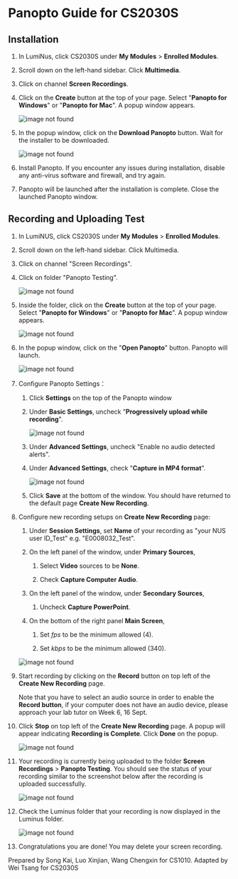 # Panopto Guide for CS2030S



## Installation

1. In LumiNus, click CS2030S under **My Modules** > **Enrolled Modules**.

2. Scroll down on the left-hand sidebar. Click **Multimedia**.

3. Click on channel **Screen Recordings**.

4. Click on the **Create** button at the top of your page. Select "**Panopto for Windows**" or "**Panopto for Mac**". A popup window appears.

    ![image not found](1.png)

5. In the popup window, click on the **Download Panopto** button. Wait for the installer to be downloaded.

    ![image not found](2.png)

6. Install Panopto. If you encounter any issues during installation, disable any anti-virus software and firewall, and try again.

7. Panopto will be launched after the installation is complete. Close the launched Panopto window.


## Recording and Uploading Test

1. In LumiNUS, click CS2030S under **My Modules** > **Enrolled Modules**.

2. Scroll down on the left-hand sidebar. Click Multimedia.

3. Click on channel "Screen Recordings".

4. Click on folder "Panopto Testing".


    ![image not found](3-1.png)

5. Inside the folder, click on the **Create** button at the top of your page. Select "**Panopto for Windows**" or "**Panopto for Mac**". A popup window appears.


    ![image not found](4-1.png)

6. In the popup window, click on the "**Open Panopto**" button. Panopto will launch.

    ![image not found](5.png)

7. Configure Panopto Settings：
 
    1. Click **Settings** on the top of the Panopto window

    2. Under **Basic Settings**, uncheck "**Progressively upload while recording**".

        ![image not found](6.png)

    3. Under **Advanced Settings**, uncheck "Enable no audio detected alerts".
    
    4. Under **Advanced Settings**, check "**Capture in MP4 format**".

        ![image not found](7.png)

    5. Click **Save** at the bottom of the window.  You should have returned to the default page **Create New Recording**.

8. Configure new recording setups on **Create New Recording** page:

    1. Under **Session Settings**, set **Name** of your recording as "your NUS user ID_Test" e.g. "E0008032_Test".

    2. On the left panel of the window, under **Primary Sources**, 

         1. Select **Video** sources to be **None**.

         2. Check **Capture Computer Audio**.

    3. On the left panel of the window, under **Secondary Sources**,

         1. Uncheck **Capture PowerPoint**.

    4. On the bottom of the right panel **Main Screen**,

         1. Set *fps* to be the minimum allowed (4).

         1. Set *kbps* to be the minimum allowed (340). 

    ![image not found](8-1.png)

9. Start recording by clicking on the **Record** button on top left of the **Create New Recording** page.

    Note that you have to select an audio source in order to enable the **Record button**, if your computer does not have an audio device, please approach your lab tutor on Week 6, 16 Sept.

10. Click **Stop** on top left of the **Create New Recording** page. A popup will appear indicating **Recording is Complete**.
Click **Done** on the popup.

    ![image not found](9-1.png)

11. Your recording is currently being uploaded to the folder **Screen Recordings** > **Panopto Testing**. You should see the status of your recording similar to the screenshot below after the recording is uploaded successfully.

    ![image not found](10-1.png)

12. Check the Luminus folder that your recording is now displayed in the Luminus folder.

    ![image not found](11-1.png)

13. Congratulations you are done! You may delete your screen recording.

Prepared by Song Kai, Luo Xinjian, Wang Chengxin for CS1010.
Adapted by Wei Tsang for CS2030S
